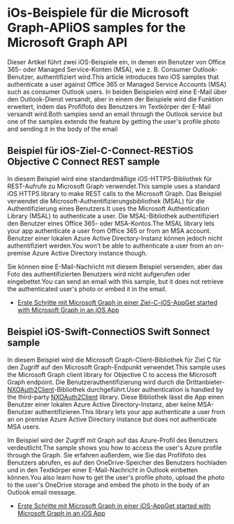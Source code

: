 # <a name="ios-samples-for-the-microsoft-graph-api"></a><span data-ttu-id="68fff-101">iOs-Beispiele für die Microsoft Graph-API</span><span class="sxs-lookup"><span data-stu-id="68fff-101">iOS samples for the Microsoft Graph API</span></span>
<span data-ttu-id="68fff-102">Dieser Artikel führt zwei iOS-Beispiele ein, in denen ein Benutzer von Office 365- oder Managed Service-Konten (MSA), wie z. B. Consumer Outlook-Benutzer, authentifiziert wird.</span><span class="sxs-lookup"><span data-stu-id="68fff-102">This article introduces two iOS samples that authenticate a user against Office 365 or Managed Service Accounts (MSA) such as consumer Outlook users.</span></span> <span data-ttu-id="68fff-103">In beiden Beispielen wird eine E-Mail über den Outlook-Dienst versandt, aber in einem der Beispiele wird die Funktion erweitert, indem das Profilfoto des Benutzers im Textkörper der E-Mail versandt wird.</span><span class="sxs-lookup"><span data-stu-id="68fff-103">Both samples send an email through the Outlook service but one of the samples extends the feature by getting the user's profile photo and sending it in the body of the email</span></span>

## <a name="ios-objective-c-connect-rest-sample"></a><span data-ttu-id="68fff-104">Beispiel für iOS-Ziel-C-Connect-REST</span><span class="sxs-lookup"><span data-stu-id="68fff-104">iOS Objective C Connect REST sample</span></span>
<span data-ttu-id="68fff-105">In diesem Beispiel wird eine standardmäßige iOS-HTTPS-Bibliothek für REST-Aufrufe zu Microsoft Graph verwendet.</span><span class="sxs-lookup"><span data-stu-id="68fff-105">This sample uses a standard iOS HTTPS library to make REST calls to the Microsoft Graph.</span></span> <span data-ttu-id="68fff-106">Das Beispiel verwendet die Microsoft-Authentifizierungsbibliothek (MSAL) für die Authentifizierung eines Benutzers.</span><span class="sxs-lookup"><span data-stu-id="68fff-106">It uses the Microsoft Authentication Library (MSAL) to authenticate a user.</span></span> <span data-ttu-id="68fff-107">Die MSAL-Bibliothek authentifiziert den Benutzer eines Office 365- oder MSA-Kontos.</span><span class="sxs-lookup"><span data-stu-id="68fff-107">The MSAL library lets your app authenticate a user from Office 365 or from an MSA account.</span></span> <span data-ttu-id="68fff-108">Benutzer einer lokalen Azure Active Directory-Instanz können jedoch nicht authentifiziert werden.</span><span class="sxs-lookup"><span data-stu-id="68fff-108">You won't be able to authenticate a user from an on-premise Azure Active Directory instance though.</span></span>

<span data-ttu-id="68fff-109">Sie können eine E-Mail-Nachricht mit diesem Beispiel versenden, aber das Foto des authentifizierten Benutzers wird nicht aufgerufen oder eingebettet.</span><span class="sxs-lookup"><span data-stu-id="68fff-109">You can send an email with this sample, but it does not retrieve the authenticated user's photo or embed it in the email.</span></span>

- [<span data-ttu-id="68fff-110">Erste Schritte mit Microsoft Graph in einer Ziel-C-iOS-App</span><span class="sxs-lookup"><span data-stu-id="68fff-110">Get started with Microsoft Graph in an iOS App</span></span>](ios_objectivec.md)

## <a name="ios-swift-sonnect-sample"></a><span data-ttu-id="68fff-111">Beispiel iOS-Swift-Connect</span><span class="sxs-lookup"><span data-stu-id="68fff-111">iOS Swift Sonnect sample</span></span>
<span data-ttu-id="68fff-112">In diesem Beispiel wird die Microsoft Graph-Client-Bibliothek für Ziel C für den Zugriff auf den Microsoft Graph-Endpunkt verwendet.</span><span class="sxs-lookup"><span data-stu-id="68fff-112">This sample uses the Microsoft Graph client library for Objective C to access the Microsoft Graph endpoint.</span></span> <span data-ttu-id="68fff-113">Die Benutzerauthentifizierung wird durch die Drittanbieter-[NXOAuth2Client](https://github.com/nxtbgthng/OAuth2Client)-Bibliothek durchgeführt.</span><span class="sxs-lookup"><span data-stu-id="68fff-113">User authentication is handled by the third-party [NXOAuth2Client](https://github.com/nxtbgthng/OAuth2Client) library.</span></span> <span data-ttu-id="68fff-114">Diese Bibliothek lässt die App einen Benutzer einer lokalen Azure Active Directory-Instanz, aber keine MSA-Benutzer authentifizieren.</span><span class="sxs-lookup"><span data-stu-id="68fff-114">This library lets your app authenticate a user from an on premise Azure Active Directory instance but does not authenticate MSA users.</span></span>

<span data-ttu-id="68fff-115">Im Beispiel wird der Zugriff mit Graph auf das Azure-Profil des Benutzers verdeutlicht.</span><span class="sxs-lookup"><span data-stu-id="68fff-115">The sample shows you how to access the user's Azure profile through the Graph.</span></span> <span data-ttu-id="68fff-116">Sie erfahren außerdem, wie Sie das Profilfoto des Benutzers abrufen, es auf den OneDrive-Speicher des Benutzers hochladen und in den Textkörper einer E-Mail-Nachricht in Outlook einbetten können.</span><span class="sxs-lookup"><span data-stu-id="68fff-116">You also learn how to get the user's profile photo, upload the photo to the user's OneDrive storage and embed the photo in the body of an Outlook email message.</span></span>

- [<span data-ttu-id="68fff-117">Erste Schritte mit Microsoft Graph in einer iOS-App</span><span class="sxs-lookup"><span data-stu-id="68fff-117">Get started with Microsoft Graph in an iOS App</span></span>](ios_swift.md)